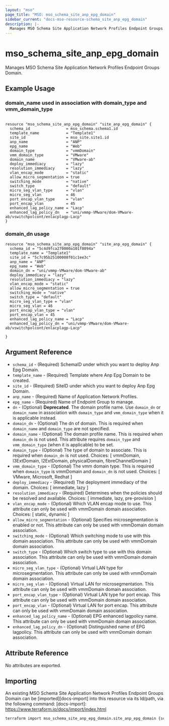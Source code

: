 ```yaml
---
layout: "mso"
page_title: "MSO: mso_schema_site_anp_epg_domain"
sidebar_current: "docs-mso-resource-schema_site_anp_epg_domain"
description: |-
  Manages MSO Schema Site Application Network Profiles Endpoint Groups Domain.
---
```


# mso_schema_site_anp_epg_domain #

Manages MSO Schema Site Application Network Profiles Endpoint Groups Domain.

## Example Usage ##

### domain_name used in association with domain_type and vmm_domain_type ###

```hcl

resource "mso_schema_site_anp_epg_domain" "site_anp_epg_domain" {
  schema_id                = mso_schema.schema1.id
  template_name            = "Template1"
  site_id                  = mso_site.site1.id
  anp_name                 = "ANP"
  epg_name                 = "Web"
  domain_type              = "vmmDomain"
  vmm_domain_type          = "VMware"
  domain_name              = "VMware-ab"
  deploy_immediacy         = "lazy"
  resolution_immediacy     = "lazy"
  vlan_encap_mode          = "static"
  allow_micro_segmentation = true
  switching_mode           = "native"
  switch_type              = "default"
  micro_seg_vlan_type      = "vlan"
  micro_seg_vlan           = 46
  port_encap_vlan_type     = "vlan"
  port_encap_vlan          = 45
  enhanced_lag_policy_name = "Lacp"
  enhanced_lag_policy_dn   = "uni/vmmp-VMware/dom-VMware-ab/vswitchpolcont/enlacplagp-Lacp"
}

```

### domain_dn usage ###

```hcl
resource "mso_schema_site_anp_epg_domain" "site_anp_epg_domain" {
  schema_id = "5c4d9fca270000a101f8094a"
  template_name = "Template1"
  site_id = "5c7c95b25100008f01c1ee3c"
  anp_name = "ANP"
  epg_name = "Web"
  domain_dn = "uni/vmmp-VMware/dom-VMware-ab"
  deploy_immediacy = "lazy"
  resolution_immediacy = "lazy"
  vlan_encap_mode = "static"
  allow_micro_segmentation = true
  switching_mode = "native"
  switch_type = "default"
  micro_seg_vlan_type = "vlan"
  micro_seg_vlan = 46
  port_encap_vlan_type = "vlan"
  port_encap_vlan = 45
  enhanced_lag_policy_name = "Lacp"
  enhanced_lag_policy_dn = "uni/vmmp-VMware/dom-VMware-ab/vswitchpolcont/enlacplagp-Lacp"

}

```

## Argument Reference ##

* `schema_id` - (Required) SchemaID under which you want to deploy Anp Epg Domain.
* `template_name` - (Required) Template where Anp Epg Domain to be created.
* `site_id` - (Required) SiteID under which you want to deploy Anp Epg Domain.
* `anp_name` - (Required) Name of Application Network Profiles.
* `epg_name` - (Required) Name of Endpoint Group to manage.
* `dn` - (Optional) **Deprecated**. The domain profile name. Use `domain_dn` or `domain_name` in association with `domain_type` and `vmm_domain_type` when it is applicable instead.
* `domain_dn` - (Optional) The dn of domain. This is required when `domain_name` and `domain_type` are not specified.
* `domain_name` - (Optional) The domain profile name. This is required when `domain_dn` is not used. This attribute requires `domain_type` and `vmm_domain_type` (when it is applicable) to be set.
* `domain_type` - (Optional) The type of domain to associate. This is required when `domain_dn` is not used. Choices: [ vmmDomain, l3ExtDomain, l2ExtDomain, physicalDomain, fibreChannelDomain ]
* `vmm_domain_type` - (Optional) The vmm domain type. This is required when `domain_type` is vmmDomain and `domain_dn` is not used. Choices: [ VMware, Microsoft, Redhat ]
* `deploy_immediacy` - (Required) The deployment immediacy of the domain. Choices: [ immediate, lazy ]
* `resolution_immediacy` - (Required) Determines when the policies should be resolved and available. Choices: [ immediate, lazy, pre-provision ]
* `vlan_encap_mode` - (Optional) Which VLAN encap mode to use. This attribute can only be used with vmmDomain domain association. Choices: [ static, dynamic ]
* `allow_micro_segmentation` - (Optional) Specifies microsegmentation is enabled or not. This attribute can only be used with vmmDomain domain association.
* `switching_mode` - (Optional) Which switching mode to use with this domain association. This attribute can only be used with vmmDomain domain association.
* `switch_type` - (Optional) Which switch type to use with this domain association. This attribute can only be used with vmmDomain domain association.
* `micro_seg_vlan_type` - (Optional) Virtual LAN type for microsegmentation. This attribute can only be used with vmmDomain domain association.
* `micro_seg_vlan` - (Optional) Virtual LAN for microsegmentation. This attribute can only be used with vmmDomain domain association.
* `port_encap_vlan_type` - (Optional) Virtual LAN type for port encap. This attribute can only be used with vmmDomain domain association.
* `port_encap_vlan` - (Optional) Virtual LAN for port encap. This attribute can only be used with vmmDomain domain association.
* `enhanced_lag_policy_name` - (Optional) EPG enhanced lagpolicy name. This attribute can only be used with vmmDomain domain association.
* `enhanced_lag_policy_dn` - (Optional) Distinguished name of EPG lagpolicy. This attribute can only be used with vmmDomain domain association.

## Attribute Reference ##

No attributes are exported.

## Importing ##

An existing MSO Schema Site Application Network Profiles Endpoint Groups Domain can be [imported][docs-import] into this resource via its Id/path, via the following command: [docs-import]: <https://www.terraform.io/docs/import/index.html>

```bash
terraform import mso_schema_site_anp_epg_domain.site_anp_epg_domain {schema_id}/sites/{site_id}-{template_name}/anps/{anp_name}/epgs/{epg_name}/domainAssociations/{domain_dn}
```
